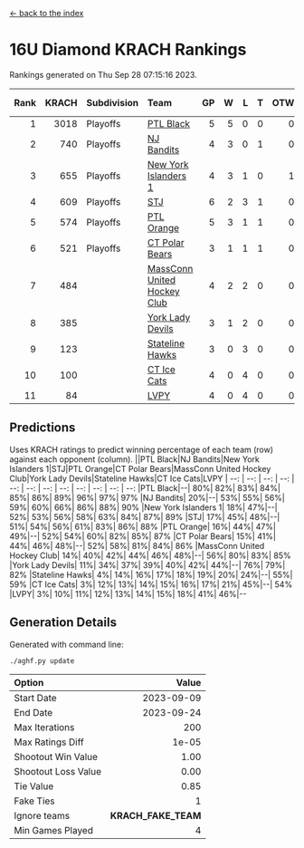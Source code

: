 [<- back to the index](readme.md)
# 16U Diamond KRACH Rankings
Rankings generated on Thu Sep 28 07:15:16 2023.

Rank|KRACH|Subdivision|Team|GP|W|L|T|OTW|OTL|SoS|Exp Wins|Win Diff
---:|---:|:---|:---|---:|---:|---:|---:|---:|---:|---:|---:|---:
1|3018|Playoffs|[PTL Black](https://gamesheetstats.com/seasons/3663/teams/140833/schedule)|5|5|0|0|0|0|450|5.8|-0.0
2|740|Playoffs|[NJ Bandits](https://gamesheetstats.com/seasons/3663/teams/140836/schedule)|4|3|0|1|0|0|253|4.7|0.0
3|655|Playoffs|[New York Islanders 1](https://gamesheetstats.com/seasons/3663/teams/140847/schedule)|4|3|1|0|1|0|360|3.9|0.0
4|609|Playoffs|[STJ](https://gamesheetstats.com/seasons/3663/teams/140841/schedule)|6|2|3|1|0|1|1273|3.7|-0.0
5|574|Playoffs|[PTL Orange](https://gamesheetstats.com/seasons/3663/teams/140842/schedule)|5|3|1|1|0|0|345|4.7|-0.0
6|521|Playoffs|[CT Polar Bears](https://gamesheetstats.com/seasons/3663/teams/140834/schedule)|3|1|1|1|0|0|524|2.7|0.0
7|484||[MassConn United Hockey Club](https://gamesheetstats.com/seasons/3663/teams/140835/schedule)|4|2|2|0|0|0|1330|2.8|-0.0
8|385||[York Lady Devils](https://gamesheetstats.com/seasons/3663/teams/140845/schedule)|3|1|2|0|0|0|840|1.9|0.0
9|123||[Stateline Hawks](https://gamesheetstats.com/seasons/3663/teams/140840/schedule)|3|0|3|0|0|0|618|0.9|0.0
10|100||[CT Ice Cats](https://gamesheetstats.com/seasons/3663/teams/140846/schedule)|4|0|4|0|0|0|995|0.8|-0.0
11|84||[LVPY](https://gamesheetstats.com/seasons/3663/teams/140844/schedule)|4|0|4|0|0|0|548|0.9|0.0

## Predictions
Uses KRACH ratings to predict winning percentage of each team (row) against each opponent (column).
||PTL Black|NJ Bandits|New York Islanders 1|STJ|PTL Orange|CT Polar Bears|MassConn United Hockey Club|York Lady Devils|Stateline Hawks|CT Ice Cats|LVPY
| --: | --: | --: | --: | --: | --: | --: | --: | --: | --: | --: | --: 
|PTL Black|--| 80%| 82%| 83%| 84%| 85%| 86%| 89%| 96%| 97%| 97%
|NJ Bandits| 20%|--| 53%| 55%| 56%| 59%| 60%| 66%| 86%| 88%| 90%
|New York Islanders 1| 18%| 47%|--| 52%| 53%| 56%| 58%| 63%| 84%| 87%| 89%
|STJ| 17%| 45%| 48%|--| 51%| 54%| 56%| 61%| 83%| 86%| 88%
|PTL Orange| 16%| 44%| 47%| 49%|--| 52%| 54%| 60%| 82%| 85%| 87%
|CT Polar Bears| 15%| 41%| 44%| 46%| 48%|--| 52%| 58%| 81%| 84%| 86%
|MassConn United Hockey Club| 14%| 40%| 42%| 44%| 46%| 48%|--| 56%| 80%| 83%| 85%
|York Lady Devils| 11%| 34%| 37%| 39%| 40%| 42%| 44%|--| 76%| 79%| 82%
|Stateline Hawks|  4%| 14%| 16%| 17%| 18%| 19%| 20%| 24%|--| 55%| 59%
|CT Ice Cats|  3%| 12%| 13%| 14%| 15%| 16%| 17%| 21%| 45%|--| 54%
|LVPY|  3%| 10%| 11%| 12%| 13%| 14%| 15%| 18%| 41%| 46%|--

## Generation Details

Generated with command line:
```
./aghf.py update
```

| Option | Value |
| :----- | ----: |
| Start Date | 2023-09-09 |
| End Date | 2023-09-24 |
| Max Iterations | 200 |
| Max Ratings Diff | 1e-05 |
| Shootout Win Value | 1.00 |
| Shootout Loss Value | 0.00 |
| Tie Value | 0.85 |
| Fake Ties | 1 |
| Ignore teams | __KRACH_FAKE_TEAM__ |
| Min Games Played | 4 |


